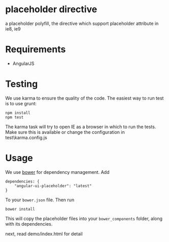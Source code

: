 # placeholder directive

a placeholder polyfill,  the directive which support placeholder attribute in ie8, ie9

# Requirements

- AngularJS

# Testing

We use karma to ensure the quality of the code.  The easiest way to run test is to use grunt:

    npm install
    npm test

The karma task will try to open IE as a browser in which to run the tests. Make sure this is available or change the configuration in test\karma.config.js

# Usage

We use [bower](http://twitter.github.com/bower/) for dependency management.  Add

    dependencies: {
        "angular-ui-placeholder": "latest"
    }

To your `bower.json` file. Then run

    bower install

This will copy the placeholder files into your `bower_components` folder, along with its dependencies. 

next, read demo/index.html for detail
